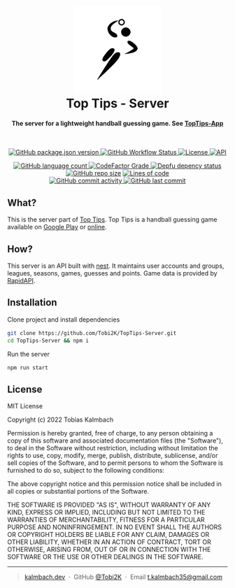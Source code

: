 <h1 align="center">
  <br>
  <a href="http://app.kalmbach.dev"><img src="./icon.png" alt="Top Tips" width="200"></a>
  <br>
  Top Tips - Server
  <br>
</h1>

<h4 align="center">The server for a lightweight handball guessing game. See <a href="https://github.com/Tobi2K/TopTips-App">TopTips-App</a></h4>
<br>
<p align="center">
  <a href="#readme">
    <img alt="GitHub package.json version" src="https://img.shields.io/github/package-json/v/Tobi2K/TopTips-Server?style=for-the-badge">
  </a>
  <a href="#readme">
    <img alt="GitHub Workflow Status" src="https://img.shields.io/github/workflow/status/Tobi2K/TopTips-Server/CI?style=for-the-badge">
  </a>
  <a href="#license">
    <img alt="License" src="https://img.shields.io/github/license/Tobi2K/TopTips-Server?style=for-the-badge">
  </a>
  <a href="#readme">
    <img alt="API" src="https://img.shields.io/website?down_message=offline&label=API&style=for-the-badge&up_color=green&up_message=online&url=https%3A%2F%2Ftop-tips.kalmbach.dev">
  </a>
</p>
<p align="center">
  <a href="#readme">
    <img alt="GitHub language count" src="https://img.shields.io/github/languages/count/Tobi2K/TopTips-Server">
  </a>
  <a href="https://www.codefactor.io/repository/github/tobi2k/toptips-server">
    <img alt="CodeFactor Grade" src="https://img.shields.io/codefactor/grade/github/Tobi2K/TopTips-Server">
  </a>
  <a href="https://depfu.com/repos/github/Tobi2K/TopTips-Server?project_id=35394">
    <img alt="Depfu depency status" src="https://badges.depfu.com/badges/0f5349633499d611ffff672995a14e72/overview.svg">
  </a>
  <a href="#readme">
    <img alt="GitHub repo size" src="https://img.shields.io/github/repo-size/Tobi2K/TopTips-Server"></a>
  <a href="#readme">
    <img alt="Lines of code" src="https://img.shields.io/tokei/lines/github/Tobi2K/TopTips-Server">
  </a>
  <br>
  <a href="#readme">
    <img alt="GitHub commit activity" src="https://img.shields.io/github/commit-activity/m/Tobi2K/TopTips-Server">
  </a>
  <a href="#readme">
    <img alt="GitHub last commit" src="https://img.shields.io/github/last-commit/Tobi2K/TopTips-Server">
  </a>
</p>

## What?

This is the server part of [Top Tips](https://github.com/Tobi2K/TopTips-App). Top Tips is a handball guessing game available on [Google Play](https://play.google.com/store/apps/details?id=app.kalmbach.dev) or [online](https://app.kalmbach.dev).

## How?

This server is an API built with [nest](https://nestjs.com/). It maintains user accounts and groups, leagues, seasons, games, guesses and points. Game data is provided by [RapidAPI](https://rapidapi.com/api-sports/api/api-handball/).

## Installation

Clone project and install dependencies

```bash
git clone https://github.com/Tobi2K/TopTips-Server.git
cd TopTips-Server && npm i
```

Run the server

```bash
npm run start
```

## License

MIT License

Copyright (c) 2022 Tobias Kalmbach

Permission is hereby granted, free of charge, to any person obtaining a copy of this software and associated documentation files (the "Software"), to deal in the Software without restriction, including without limitation the rights to use, copy, modify, merge, publish, distribute, sublicense, and/or sell copies of the Software, and to permit persons to whom the Software is furnished to do so, subject to the following conditions:

The above copyright notice and this permission notice shall be included in all copies or substantial portions of the Software.

THE SOFTWARE IS PROVIDED "AS IS", WITHOUT WARRANTY OF ANY KIND, EXPRESS OR IMPLIED, INCLUDING BUT NOT LIMITED TO THE WARRANTIES OF MERCHANTABILITY, FITNESS FOR A PARTICULAR PURPOSE AND NONINFRINGEMENT. IN NO EVENT SHALL THE AUTHORS OR COPYRIGHT HOLDERS BE LIABLE FOR ANY CLAIM, DAMAGES OR OTHER LIABILITY, WHETHER IN AN ACTION OF CONTRACT, TORT OR OTHERWISE, ARISING FROM, OUT OF OR IN CONNECTION WITH THE SOFTWARE OR THE USE OR OTHER DEALINGS IN THE SOFTWARE.

---

> [kalmbach.dev](https://www.kalmbach.dev) &nbsp;&middot;&nbsp;
> GitHub [@Tobi2K](https://github.com/Tobi2K) &nbsp;&middot;&nbsp;
> Email [t.kalmbach35@gmail.com](mailto:t.kalmbach35@gmail.com)

